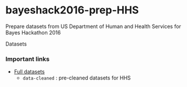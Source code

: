 # bayeshack2016-prep-HHS
Prepare datasets from US Department of Human and Health Services for Bayes Hackathon 2016 

Datasets 

### Important links

* [Full datasets](https://drive.google.com/folderview?id=0B_PA-21cc0IZZ0p6U3VaeGVVUEE&usp=sharing)
  * `data-cleaned` : pre-cleaned datasets for HHS
